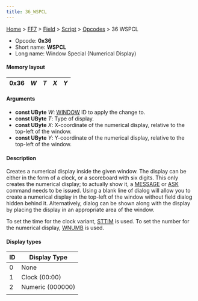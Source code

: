 ```yaml
---
title: 36_WSPCL
---
```


[Home](../../../../Main_Page.md) > [FF7](../../../../FF7.md) > [Field](../../../Field.md) > [Script](../../Script.md) > [Opcodes](../Opcodes.md) > 36 WSPCL

-   Opcode: **0x36**
-   Short name: **WSPCL**
-   Long name: Window Special (Numerical Display)

#### Memory layout

| 0x36 | *W* | *T* | *X* | *Y* |
|------|-----|-----|-----|-----|

#### Arguments

-   **const UByte** *W*: [WINDOW](50_WINDOW.md) ID to apply the change to.
-   **const UByte** *T*: Type of display.
-   **const UByte** *X*: X-coordinate of the numerical display, relative to the top-left of the window.
-   **const UByte** *Y*: Y-coordinate of the numerical display, relative to the top-left of the window.

#### Description

Creates a numerical display inside the given window. The display can be either in the form of a clock, or a scoreboard with six digits. This only creates the numerical display; to actually show it, a [MESSAGE](FF7/Field/Script/Opcodes/40_MESSAGE "wikilink") or [ASK](48_ASK.md) command needs to be issued. Using a blank line of dialog will allow you to create a numerical display in the top-left of the window without field dialog hidden behind it. Alternatively, dialog can be shown along with the display by placing the display in an appropriate area of the window.

To set the time for the clock variant, [STTIM](FF7/Field/Script/Opcodes/38_STTIM "wikilink") is used. To set the number for the numerical display, [WNUMB](37_WNUMB.md) is used.

#### Display types

| ID  | Display Type     |
|-----|------------------|
| 0   | None             |
| 1   | Clock (00:00)    |
| 2   | Numeric (000000) |
|     |                  |
